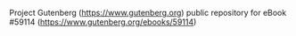 Project Gutenberg (https://www.gutenberg.org) public repository for
eBook #59114 (https://www.gutenberg.org/ebooks/59114)

